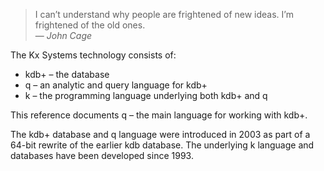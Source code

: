 > I can’t understand why people are frightened of new ideas. I’m frightened of the old ones.  
— _John Cage_

The Kx Systems technology consists of:

* kdb+ – the database
* q – an analytic and query language for kdb+
* k – the programming language underlying both kdb+ and q

This reference documents q – the main language for working with kdb+.

The kdb+ database and q language were introduced in 2003 as part of a 64-bit rewrite of the earlier kdb database. The underlying k language and databases have been developed since 1993.
